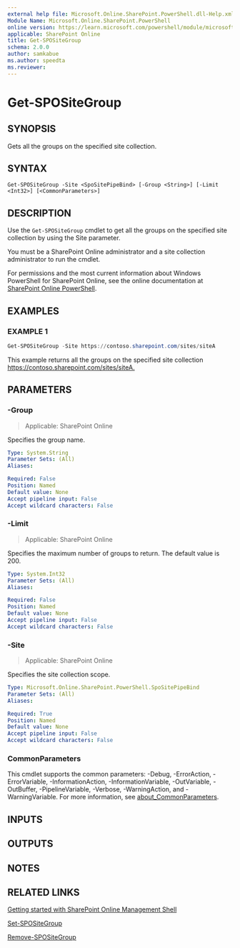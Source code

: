 ```yaml
---
external help file: Microsoft.Online.SharePoint.PowerShell.dll-Help.xml
Module Name: Microsoft.Online.SharePoint.PowerShell
online version: https://learn.microsoft.com/powershell/module/microsoft.online.sharepoint.powershell/get-spositegroup
applicable: SharePoint Online
title: Get-SPOSiteGroup
schema: 2.0.0
author: samkabue
ms.author: speedta
ms.reviewer:
---
```


# Get-SPOSiteGroup

## SYNOPSIS

Gets all the groups on the specified site collection.

## SYNTAX

```
Get-SPOSiteGroup -Site <SpoSitePipeBind> [-Group <String>] [-Limit <Int32>] [<CommonParameters>]
```

## DESCRIPTION

Use the `Get-SPOSiteGroup` cmdlet to get all the groups on the specified site collection by using the Site parameter.

You must be a SharePoint Online administrator and a site collection administrator to run the cmdlet.

For permissions and the most current information about Windows PowerShell for SharePoint Online, see the online documentation at [SharePoint Online PowerShell](/powershell/module/microsoft.online.sharepoint.powershell/index).

## EXAMPLES

### EXAMPLE 1

```powershell
Get-SPOSiteGroup -Site https://contoso.sharepoint.com/sites/siteA
```

This example returns all the groups on the specified site collection <https://contoso.sharepoint.com/sites/siteA.>

## PARAMETERS

### -Group

> Applicable: SharePoint Online

Specifies the group name.

```yaml
Type: System.String
Parameter Sets: (All)
Aliases:

Required: False
Position: Named
Default value: None
Accept pipeline input: False
Accept wildcard characters: False
```

### -Limit

> Applicable: SharePoint Online

Specifies the maximum number of groups to return. The default value is 200.

```yaml
Type: System.Int32
Parameter Sets: (All)
Aliases:

Required: False
Position: Named
Default value: None
Accept pipeline input: False
Accept wildcard characters: False
```

### -Site

> Applicable: SharePoint Online

Specifies the site collection scope.

```yaml
Type: Microsoft.Online.SharePoint.PowerShell.SpoSitePipeBind
Parameter Sets: (All)
Aliases:

Required: True
Position: Named
Default value: None
Accept pipeline input: False
Accept wildcard characters: False
```

### CommonParameters

This cmdlet supports the common parameters: -Debug, -ErrorAction, -ErrorVariable, -InformationAction, -InformationVariable, -OutVariable, -OutBuffer, -PipelineVariable, -Verbose, -WarningAction, and -WarningVariable. For more information, see [about_CommonParameters](https://go.microsoft.com/fwlink/?LinkID=113216).

## INPUTS

## OUTPUTS

## NOTES

## RELATED LINKS

[Getting started with SharePoint Online Management Shell](/powershell/sharepoint/sharepoint-online/connect-sharepoint-online)

[Set-SPOSiteGroup](Set-SPOSiteGroup.md)

[Remove-SPOSiteGroup](Remove-SPOSiteGroup.md)
